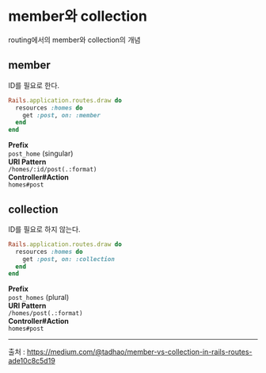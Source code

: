 # member와 collection
routing에서의 member와 collection의 개념
## member
ID를 필요로 한다. 
```ruby
Rails.application.routes.draw do
  resources :homes do
    get :post, on: :member
  end
end
```
**Prefix**  
`post_home` (singular)  
**URI Pattern**  
`/homes/:id/post(.:format)`  
**Controller#Action**  
`homes#post`
## collection
ID를 필요로 하지 않는다. 
```ruby
Rails.application.routes.draw do
  resources :homes do
    get :post, on: :collection
  end
end
```
**Prefix**  
`post_homes` (plural)  
**URI Pattern**  
`/homes/post(.:format)`  
**Controller#Action**  
`homes#post`

---
출처 : https://medium.com/@tadhao/member-vs-collection-in-rails-routes-ade10c8c5d19